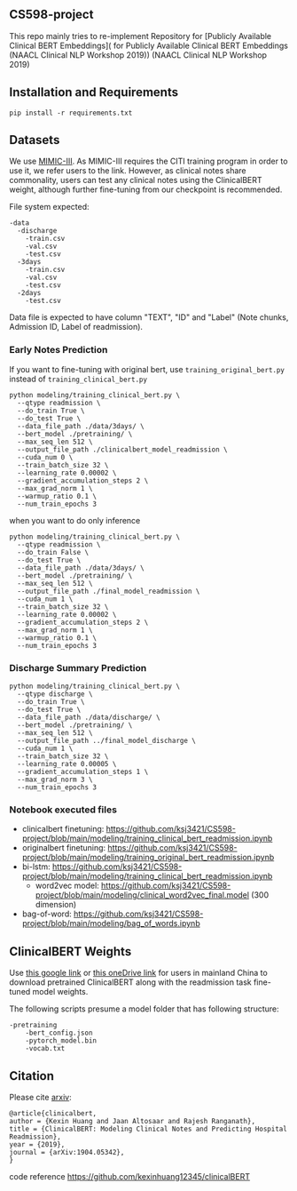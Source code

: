 ## CS598-project  
This repo  mainly tries to re-implement Repository for [Publicly Available Clinical BERT Embeddings]( for Publicly Available Clinical BERT Embeddings (NAACL Clinical NLP Workshop 2019)) (NAACL Clinical NLP Workshop 2019)

## Installation and Requirements

```
pip install -r requirements.txt
```
## Datasets
We use [MIMIC-III](https://mimic.physionet.org/about/mimic/). As MIMIC-III requires the CITI training program in order to use it, we refer users to the link. However, as clinical notes share commonality, users can test any clinical notes using the ClinicalBERT weight, although further fine-tuning from our checkpoint is recommended. 

File system expected:

```
-data
  -discharge
    -train.csv
    -val.csv
    -test.csv
  -3days
    -train.csv
    -val.csv
    -test.csv
  -2days
    -test.csv
```
Data file is expected to have column "TEXT", "ID" and "Label" (Note chunks, Admission ID, Label of readmission).

### Early Notes Prediction
If you want to fine-tuning with original bert, use `training_original_bert.py` instead of `training_clinical_bert.py`
```
python modeling/training_clinical_bert.py \
  --qtype readmission \
  --do_train True \
  --do_test True \
  --data_file_path ./data/3days/ \
  --bert_model ./pretraining/ \
  --max_seq_len 512 \
  --output_file_path ./clinicalbert_model_readmission \
  --cuda_num 0 \
  --train_batch_size 32 \
  --learning_rate 0.00002 \
  --gradient_accumulation_steps 2 \
  --max_grad_norm 1 \
  --warmup_ratio 0.1 \
  --num_train_epochs 3 
```
when you want to do only inference
```
python modeling/training_clinical_bert.py \
  --qtype readmission \
  --do_train False \
  --do_test True \
  --data_file_path ./data/3days/ \
  --bert_model ./pretraining/ \
  --max_seq_len 512 \
  --output_file_path ./final_model_readmission \
  --cuda_num 1 \
  --train_batch_size 32 \
  --learning_rate 0.00002 \
  --gradient_accumulation_steps 2 \
  --max_grad_norm 1 \
  --warmup_ratio 0.1 \
  --num_train_epochs 3 
```
### Discharge Summary Prediction
```
python modeling/training_clinical_bert.py \
  --qtype discharge \
  --do_train True \
  --do_test True \
  --data_file_path ./data/discharge/ \
  --bert_model ./pretraining/ \
  --max_seq_len 512 \
  --output_file_path ../final_model_discharge \
  --cuda_num 1 \
  --train_batch_size 32 \
  --learning_rate 0.00005 \
  --gradient_accumulation_steps 1 \
  --max_grad_norm 3 \
  --num_train_epochs 3
```
### Notebook executed files
- clinicalbert finetuning: https://github.com/ksj3421/CS598-project/blob/main/modeling/training_clinical_bert_readmission.ipynb
- originalbert finetuning: https://github.com/ksj3421/CS598-project/blob/main/modeling/training_original_bert_readmission.ipynb
- bi-lstm: https://github.com/ksj3421/CS598-project/blob/main/modeling/training_clinical_bert_readmission.ipynb
  - word2vec model: https://github.com/ksj3421/CS598-project/blob/main/modeling/clinical_word2vec_final.model (300 dimension)
- bag-of-word: https://github.com/ksj3421/CS598-project/blob/main/modeling/bag_of_words.ipynb

## ClinicalBERT Weights
Use [this google link](https://drive.google.com/open?id=1t8L9w-r88Q5-sfC993x2Tjt1pu--A900) or [this oneDrive link](https://hu-my.sharepoint.com/:u:/g/personal/kexinhuang_hsph_harvard_edu/ERw4LamJD4xNkkONXI7jsiYBUk6QwDv4t3y_jJcrsjkt9A?e=orU3C3) for users in mainland China to download pretrained ClinicalBERT along with the readmission task fine-tuned model weights.

The following scripts presume a model folder that has following structure:
```
-pretraining
    -bert_config.json
    -pytorch_model.bin
    -vocab.txt
```

## Citation

Please cite [arxiv](https://arxiv.org/abs/1904.05342):
```
@article{clinicalbert,
author = {Kexin Huang and Jaan Altosaar and Rajesh Ranganath},
title = {ClinicalBERT: Modeling Clinical Notes and Predicting Hospital Readmission},
year = {2019},
journal = {arXiv:1904.05342},
}
```
code reference
https://github.com/kexinhuang12345/clinicalBERT
